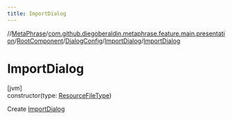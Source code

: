 ```yaml
---
title: ImportDialog
---
```

//[MetaPhrase](../../../../../index.html)/[com.github.diegoberaldin.metaphrase.feature.main.presentation](../../../index.html)/[RootComponent](../../index.html)/[DialogConfig](../index.html)/[ImportDialog](index.html)/[ImportDialog](-import-dialog.html)



# ImportDialog



[jvm]\
constructor(type: [ResourceFileType](../../../../com.github.diegoberaldin.metaphrase.domain.project.data/-resource-file-type/index.html))



Create [ImportDialog](index.html)




